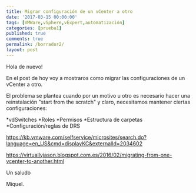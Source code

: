 ```yaml
---
title: Migrar configuración de un vCenter a otro
date: '2017-03-15 00:00:00'
tags: [VMWare,vSphere,vExpert,automatización]
categories: [prueba1]
published: true
comments: true
permalink: /borrador2/
layout: post
---
```


Hola de nuevo!

En el post de hoy voy a mostraros como migrar las configuraciones de un vCenter a otro.

El problema se plantea cuando por un motivo u otro es necesario hacer una reinstalación "start from the scratch" y claro, necesitamos mantener ciertas configuraciones:

*vdSwitches
*Roles
*Permisos
*Estructura de carpetas
*Configuración/reglas de DRS



https://kb.vmware.com/selfservice/microsites/search.do?language=en_US&cmd=displayKC&externalId=2034602


https://virtuallyjason.blogspot.com.es/2016/02/migrating-from-one-vcenter-to-another.html


 
Un saludo

Miquel.